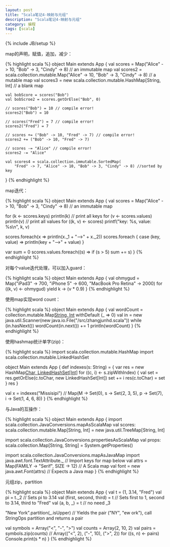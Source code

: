 ```yaml
---
layout: post
title: "Scala笔记4-映射与元组"
description: "Scala笔记4-映射与元组"
category: 编程
tags: [scala]
---
```

{% include JB/setup %}

map的声明，赋值，追加，减少：

{% highlight scala %}
object Main extends App {
    val scores = Map("Alice" -> 10, "Bob" -> 3, "Cindy" -> 8) // an immutable map
    val scores2 = scala.collection.mutable.Map("Alice" -> 10, "Bob" -> 3, "Cindy" -> 8) // a mutable map
    val scores3 = new scala.collection.mutable.HashMap[String, Int] // a blank map

    val bobScore = scores("Bob")
    val bobScroe2 = scores.getOrElse("Bob", 0)

    // scores("Bob") = 10 // compile error!
    scores2("Bob") = 10

    // scores("Fred") = 7 // compile error!
    scores2("Fred") = 7

    // scores += ("Bob" -> 10, "Fred" -> 7) // compile error!
    scores2 += ("Bob" -> 10, "Fred" -> 7)

    // scores -= "Alice" // compile error!
    scores2 -= "Alice"

    val scores4 = scala.collection.immutable.SortedMap(
        "Fred" -> 7, "Alice" -> 10, "Bob" -> 3, "Cindy" -> 8) //sorted by key
}
{% endhighlight %}

map迭代：

{% highlight scala %}
object Main extends App {
  val scores = Map("Alice" -> 10, "Bob" -> 3, "Cindy" -> 8) // an immutable map

  for (k <- scores.keys) println(k) // print all keys
  for (v <- scores.values) println(v) // print all values
  for ((k, v) <- scores) printf("key: %s, value: %s\n", k, v)

  scores.foreach(x => println(x._1 + "-->" + x._2))
  scores.foreach { case (key, value) => println(key + "-->" + value) }

  var sum = 0
  scores.values.foreach((s) => if (s > 5) sum += s)
}
{% endhighlight %}

对每个value迭代处理，可以加入guard：

{% highlight scala %}
object Main extends App {
  val ohmygud = Map("iPad3" -> 700, "iPhone 5" -> 600, "MacBook Pro Retina" -> 2000)
  for ((k, v) <- ohmygud) yield k -> (v * 0.9)
}
{% endhighlight %}

使用map实现word count：

{% highlight scala %}
object Main extends App {
  val wordCount = collection.mutable.Map[String, Int]() withDefault (_ => 0)
  val in = new java.util.Scanner(new java.io.File("/src/zhangjunhd.scala"))
  while (in.hasNext()) wordCount(in.next()) += 1
  println(wordCount)
}
{% endhighlight %}

使用hashmap统计单字(zip)：

{% highlight scala %}
import scala.collection.mutable.HashMap
import scala.collection.mutable.LinkedHashSet

object Main extends App {
  def indexes(s: String) = {
    var res = new HashMap[Char, LinkedHashSet[Int]]()
    for ((c, i) <- s.zipWithIndex) {
        val set = res.getOrElse(c.toChar, new LinkedHashSet[Int])
        set += i
        res(c.toChar) = set
    }
    res
}

val x = indexes("Missisipi") // Map(M -> Set(0), s -> Set(2, 3, 5), p -> Set(7), i -> Set(1, 4, 6, 8))
}
{% endhighlight %}

与Java的互操作：

{% highlight scala %}
object Main extends App {
  import scala.collection.JavaConversions.mapAsScalaMap
  val scores: scala.collection.mutable.Map[String, Int] = new java.util.TreeMap[String, Int]

  import scala.collection.JavaConversions.propertiesAsScalaMap
  val props: scala.collection.Map[String, String] = System.getProperties()

  import scala.collection.JavaConversions.mapAsJavaMap
  import java.awt.font.TextAttribute._ // Import keys for map below 
  val attrs = Map(FAMILY -> "Serif", SIZE -> 12) // A Scala map
  val font = new java.awt.Font(attrs) // Expects a Java map
}
{% endhighlight %}

元组zip，partition

{% highlight scala %}
object Main extends App {
  val t = (1, 3.14, "Fred")
  val pi = t._2 // Sets pi to 3.14
  val (first, second, third) = t // Sets first to 1, second to 3.14, third to "Fred"
  val (a, b, _) = t // no need _3

  "New York".partition(_.isUpper) // Yields the pair ("NY", "ew ork"), call StringOps partition and returns a pair

  val symbols = Array("<", "-", ">")
  val counts = Array(2, 10, 2)
  val pairs = symbols.zip(counts) // Array(("<", 2), ("-", 10), (">", 2))
  for ((s, n) <- pairs) Console.print(s * n)
}
{% endhighlight %}
